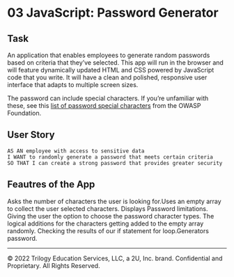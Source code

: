 # 03 JavaScript: Password Generator

## Task

An application that enables employees to generate random passwords based on criteria that they’ve selected. This app will run in the browser and will feature dynamically updated HTML and CSS powered by JavaScript code that you write. It will have a clean and polished, responsive user interface that adapts to multiple screen sizes.

The password can include special characters. If you’re unfamiliar with these, see this [list of password special characters](https://www.owasp.org/index.php/Password_special_characters) from the OWASP Foundation.

## User Story

```
AS AN employee with access to sensitive data
I WANT to randomly generate a password that meets certain criteria
SO THAT I can create a strong password that provides greater security
```
## Feautres of the App
Asks the number of characters the user is looking for.Uses an empty array to collect the user selected characters. Displays Password limitations. 
Giving the user the option to choose the password character types. The logical additions for the characters getting added to the empty array randomly. 
Checking the results of our if statement for loop.Generators password. 

- - -
© 2022 Trilogy Education Services, LLC, a 2U, Inc. brand. Confidential and Proprietary. All Rights Reserved.
